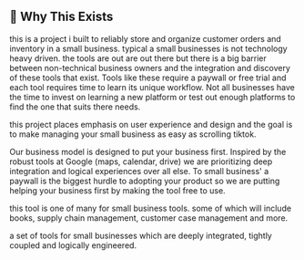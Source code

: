 ## 🚀 Why This Exists

this is a project i built to reliably store and organize customer orders and inventory in a small business. typical a small businesses is not technology heavy driven. the tools are out are out there but there is a big barrier between non-technical business owners and the integration and discovery of these tools that exist. Tools like these require a paywall or free trial and each tool requires time to learn its unique workflow. Not all businesses have the time to invest on learning a new platform or test out enough platforms to find the one that suits there needs. 

this project places emphasis on user experience and design and the goal is to make managing your small business as easy as scrolling tiktok. 

Our business model is designed to put your business first. Inspired by the robust tools at Google (maps, calendar, drive) we are prioritizing deep integration and logical experiences over all else. To small business' a paywall is the biggest hurdle to adopting your product so we are putting helping your business first by making the tool free to use. 

this tool is one of many for small business tools. some of which will include books, supply chain management, customer case management and more.

a set of tools for small businesses which are deeply integrated, tightly coupled and logically engineered. 


